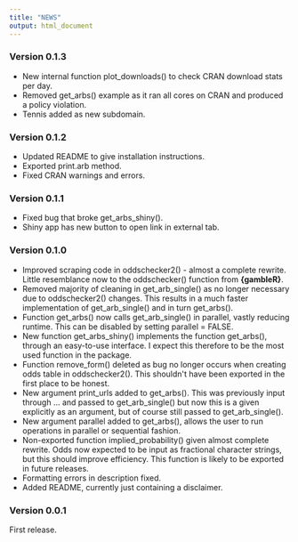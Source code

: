 ```yaml
---
title: "NEWS"
output: html_document
---
```


### Version 0.1.3
- New internal function plot_downloads() to check CRAN download stats per day.
- Removed get_arbs() example as it ran all cores on CRAN and produced a policy violation.
- Tennis added as new subdomain.

### Version 0.1.2
- Updated README to give installation instructions.
- Exported print.arb method.
- Fixed CRAN warnings and errors.

### Version 0.1.1
- Fixed bug that broke get_arbs_shiny().
- Shiny app has new button to open link in external tab.

### Version 0.1.0
- Improved scraping code in oddschecker2() - almost a complete rewrite. Little resemblance now to the oddschecker() function from **{gambleR}**. 
- Removed majority of cleaning in get_arb_single() as no longer necessary due to oddschecker2() changes. This results in a much faster implementation of get_arb_single() and in turn get_arbs().
- Function get_arbs() now calls get_arb_single() in parallel, vastly reducing runtime. This can be disabled by setting parallel = FALSE.
- New function get_arbs_shiny() implements the function 
get_arbs(), through an easy-to-use interface. I expect this therefore to be the most used function in the package.
- Function remove_form() deleted as bug no longer occurs when creating odds table in oddschecker2(). This shouldn't have been exported in the first place to be honest.
- New argument print_urls added to get_arbs(). This was previously input through ... and passed to get_arb_single() but now this is a given explicitly as an argument, but of course still passed to get_arb_single().
- New argument parallel added to get_arbs(), allows the user to run operations in parallel or sequential fashion.
- Non-exported function implied_probability() given almost complete rewrite. Odds now expected to be input as fractional character strings, but this should improve efficiency. This function is likely to be exported in future releases.
- Formatting errors in description fixed.
- Added README, currently just containing a disclaimer.


### Version 0.0.1
First release.
